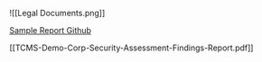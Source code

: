 
![[Legal Documents.png]]

[Sample Report Github ](https://github.com/hmaverickadams/TCM-Security-Sample-Pentest-Report)

[[TCMS-Demo-Corp-Security-Assessment-Findings-Report.pdf]]

